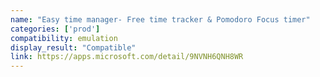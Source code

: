 ```yaml
---
name: "Easy time manager- Free time tracker & Pomodoro Focus timer"
categories: ['prod']
compatibility: emulation
display_result: "Compatible"
link: https://apps.microsoft.com/detail/9NVNH6QNH8WR
---
```

